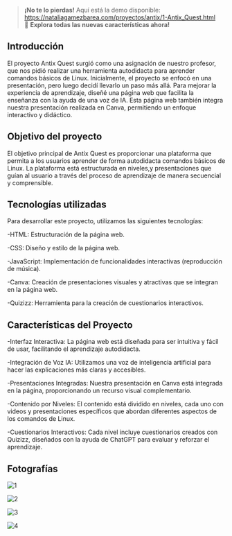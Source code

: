 > **¡No te lo pierdas!**
> Aquí está la demo disponible: https://nataliagamezbarea.com/proyectos/antix/1-Antix_Quest.html  
> 🌟 **Explora todas las nuevas características ahora!**


## Introducción
El proyecto Antix Quest surgió como una asignación de nuestro profesor, que nos pidió realizar una herramienta autodidacta para aprender comandos básicos de Linux. Inicialmente, el proyecto se enfocó en una presentación, pero luego decidí llevarlo un paso más allá. Para mejorar la experiencia de aprendizaje, diseñé una página web que facilita la enseñanza con la ayuda de una voz de IA. Esta página web también integra nuestra presentación realizada en Canva, permitiendo un enfoque interactivo y didáctico.

## Objetivo del proyecto

El objetivo principal de Antix Quest es proporcionar una plataforma que permita a los usuarios aprender de forma autodidacta comandos básicos de Linux. La plataforma está estructurada en niveles,y presentaciones que guían al usuario a través del proceso de aprendizaje de manera secuencial y comprensible.


## Tecnologías utilizadas

Para desarrollar este proyecto, utilizamos las siguientes tecnologías:

-HTML: Estructuración de la página web.

-CSS: Diseño y estilo de la página web.

-JavaScript: Implementación de funcionalidades interactivas (reproducción de música).

-Canva: Creación de presentaciones visuales y atractivas que se integran en la página web.

-Quizizz: Herramienta para la creación de cuestionarios interactivos.

## Características del Proyecto

-Interfaz Interactiva: La página web está diseñada para ser intuitiva y fácil de usar, facilitando el aprendizaje autodidacta.

-Integración de Voz IA: Utilizamos una voz de inteligencia artificial para hacer las explicaciones más claras y accesibles.

-Presentaciones Integradas: Nuestra presentación en Canva está integrada en la página, proporcionando un recurso visual complementario.

-Contenido por Niveles: El contenido está dividido en niveles, cada uno con videos y presentaciones específicos que abordan diferentes aspectos de los comandos de Linux.

-Cuestionarios Interactivos: Cada nivel incluye cuestionarios creados con Quizizz, diseñados con la ayuda de ChatGPT para evaluar y reforzar el aprendizaje.

## Fotografías


![1](https://github.com/nataliagamezbarea/antix./assets/144036430/ceafdd3e-4de0-404f-b2b5-5acd34945bfc)

![2](https://github.com/nataliagamezbarea/antix./assets/144036430/0a07aae0-aa9c-48ed-86bc-a617b67523ed)

![3](https://github.com/nataliagamezbarea/antix./assets/144036430/45f1034c-3cfb-4fe0-9b4d-cf80d5bba7a0)

![4](https://github.com/nataliagamezbarea/antix./assets/144036430/2eb5b97c-700d-47ad-bd4a-dd6e1382b6cc)

